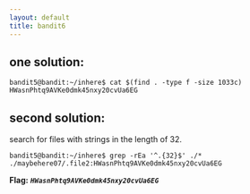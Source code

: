 ```yaml
---
layout: default
title: bandit6
---
```




## one solution:
```
bandit5@bandit:~/inhere$ cat $(find . -type f -size 1033c)
HWasnPhtq9AVKe0dmk45nxy20cvUa6EG
```

## second solution:
search for files with strings in the length of 32.

```
bandit5@bandit:~/inhere$ grep -rEa '^.{32}$' ./*
./maybehere07/.file2:HWasnPhtq9AVKe0dmk45nxy20cvUa6EG
```

**Flag:** ***`HWasnPhtq9AVKe0dmk45nxy20cvUa6EG`*** 

